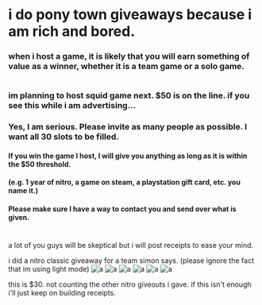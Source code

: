 # i do pony town giveaways because i am rich and bored.

### when i host a game, it is likely that you will earn something of value as a winner, whether it is a team game or a solo game.

#

### im planning to host squid game next. $50 is on the line. if you see this while i am advertising...

### Yes, I am serious. Please invite as many people as possible. I want all 30 slots to be filled.

#### If you win the game I host, I will give you anything as long as it is within the $50 threshold.
#### (e.g. 1 year of nitro, a game on steam, a playstation gift card, etc. you name it.)
#### Please make sure I have a way to contact you and send over what is given.
#

a lot of you guys will be skeptical but i will post receipts to ease your mind.

i did a nitro classic giveaway for a team simon says. (please ignore the fact that im using light mode)
![a](https://cdn.discordapp.com/attachments/733735929860194316/943714737328390204/IMG_6298.png)
![a](https://cdn.discordapp.com/attachments/733735929860194316/943714737764589598/IMG_6297.png)
![a](https://cdn.discordapp.com/attachments/733735929860194316/943714738100117544/IMG_6296.png)
![a](https://cdn.discordapp.com/attachments/733735929860194316/943714738511171614/IMG_6295.png)
![a](https://cdn.discordapp.com/attachments/733735929860194316/943714739022856192/IMG_6294.png)
![a](https://cdn.discordapp.com/attachments/733735929860194316/943714739626852393/IMG_6293.png)

this is $30. not counting the other nitro giveouts i gave. if this isn't enough i'll just keep on building receipts.
